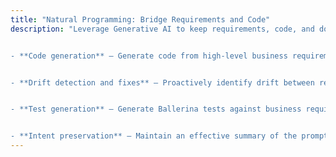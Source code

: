 ```yaml
---
title: "Natural Programming: Bridge Requirements and Code"
description: "Leverage Generative AI to keep requirements, code, and documentation in sync.


- **Code generation** – Generate code from high-level business requirements.


- **Drift detection and fixes** – Proactively identify drift between requirements, code, and documentation and use AI-powered suggestions on VS Code to address drift.


- **Test generation** – Generate Ballerina tests against business requirements to enable test-driven drift detection.


- **Intent preservation** – Maintain an effective summary of the prompts used for code generation to preserve user intention."
---
```

